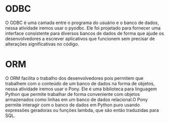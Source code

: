 # ODBC 
O ODBC é uma camada entre o programa do usuário e o banco de dados, nessa atividade iremos usar o pyodbc. Ele foi projetado para fornecer uma interface consistente para diversos bancos de dados de forma que ajude os desenvolvedores a escrever aplicativos que funcionem sem precisar de alterações significativas no código.

# ORM 
O ORM facilita o trabalho dos desenvolvedores pois permitem que trabalhem com o conteúdo de um banco de dados na forma de objetos, nessa atividade iremos usar o Pony. Ele é uma biblioteca para linguagem Python que permite trabalhar de forma conveniente com objetos armazenados como linhas em um banco de dados relacional.O Pony permite interagir com o banco de dados em Python puro usando expressões geradoras ou funções lambda, que são então traduzidas para SQL.
